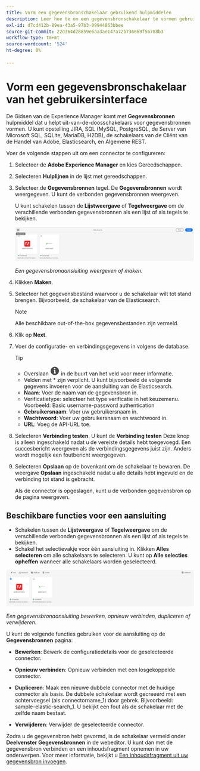 ```yaml
---
title: Vorm een gegevensbronschakelaar gebruikend hulpmiddelen
description: Leer hoe te om een gegevensbronschakelaar te vormen gebruikend de hulpmiddelen.
exl-id: d7cd412b-89ea-43a5-97b3-09944863bbee
source-git-commit: 22d364d28859e6aa3ae147a72b736669f56788b3
workflow-type: tm+mt
source-wordcount: '524'
ht-degree: 0%

---
```


# Vorm een gegevensbronschakelaar van het gebruikersinterface

De Gidsen van de Experience Manager komt met **Gegevensbronnen** hulpmiddel dat u helpt uit-van-de-doosschakelaars voor gegevensbronnen vormen. U kunt opstelling JIRA, SQL (MySQL, PostgreSQL, de Server van Microsoft SQL, SQLite, MariaDB, H2DB), de schakelaars van de Cliënt van de Handel van Adobe, Elasticsearch, en Algemene REST.

Voer de volgende stappen uit om een connector te configureren:

1. Selecteer de **Adobe Experience Manager** en kies Gereedschappen.
1. Selecteren **Hulplijnen** in de lijst met gereedschappen.
1. Selecteer de **Gegevensbronnen** tegel. De **Gegevensbronnen** wordt weergegeven. U kunt de verbonden gegevensbronnen weergeven.

   U kunt schakelen tussen de **Lijstweergave** of **Tegelweergave** om de verschillende verbonden gegevensbronnen als een lijst of als tegels te bekijken.

   <img src="./assets/data-sources-create-window.png" alt= "gegevensbronnen vermeld op de pagina met gegevensbronnen" width="800">

   *Een gegevensbronaansluiting weergeven of maken.*
1. Klikken **Maken**.
1. Selecteer het gegevensbestand waarvoor u de schakelaar wilt tot stand brengen. Bijvoorbeeld, de schakelaar van de Elasticsearch.
   >[!NOTE]
   >
   >Alle beschikbare out-of-the-box gegevensbestanden zijn vermeld.

1. Klik op **Next**.
1. Voer de configuratie- en verbindingsgegevens in volgens de database.

   >[!TIP]
   >* Overslaan <img src="./assets/info-details.svg" alt= "info icon" width="25"> in de buurt van het veld voor meer informatie.
   > * Velden met * zijn verplicht. U kunt bijvoorbeeld de volgende gegevens invoeren voor de aansluiting van de Elasticsearch.

   * **Naam**: Voer de naam van de gegevensbron in.
   * Verificatietype: selecteer het type verificatie in het keuzemenu. Voorbeeld: Basic username-password authentication
   * **Gebruikersnaam**: Voer uw gebruikersnaam in.
   * **Wachtwoord**: Voer uw gebruikersnaam en wachtwoord in.
   * **URL**: Voeg de API-URL toe.

1. Selecteren **Verbinding testen**. U kunt de **Verbinding testen** Deze knop is alleen ingeschakeld nadat u de vereiste details hebt toegevoegd. Een succesbericht weergeven als de verbindingsgegevens juist zijn. Anders wordt mogelijk een foutbericht weergegeven.



1. Selecteren **Opslaan** op de bovenkant om de schakelaar te bewaren.     De weergave **Opslaan** ingeschakeld nadat u alle details hebt ingevuld en de verbinding tot stand is gebracht.


   Als de connector is opgeslagen, kunt u de verbonden gegevensbron op de pagina weergeven.

## Beschikbare functies voor een aansluiting

* Schakelen tussen de **Lijstweergave** of **Tegelweergave**  om de verschillende verbonden gegevensbronnen als een lijst of als tegels te bekijken.
* Schakel het selectievakje voor één aansluiting in. Klikken **Alles selecteren** om alle schakelaars te selecteren. U kunt op **Alle selecties opheffen** wanneer alle schakelaars worden geselecteerd.

<img src="./assets/data-sources-features.png" alt= "kenmerken van de gegevensbronnen op de pagina met gegevensbronnen" width="800">

*Een gegevensbronaansluiting bewerken, opnieuw verbinden, dupliceren of verwijderen.*

U kunt de volgende functies gebruiken voor de aansluiting op de **Gegevensbronnen** pagina:

* **Bewerken**: Bewerk de configuratiedetails voor de geselecteerde connector.

* **Opnieuw verbinden**: Opnieuw verbinden met een losgekoppelde connector.

* **Dupliceren**: Maak een nieuwe dubbele connector met de huidige connector als basis. De dubbele schakelaar wordt gecreeerd met een achtervoegsel (als connectorname_1) door gebrek. Bijvoorbeeld: sample-elastic-search_1.
U bekijkt een fout als de schakelaar met de zelfde naam bestaat.

* **Verwijderen**: Verwijder de geselecteerde connector.


Zodra u de gegevensbron hebt gevormd, is de schakelaar vermeld onder **Deelvenster Gegevensbronnen** in de webeditor. U kunt dan met de gegevensbron verbinden en een inhoudsfragment opnemen in uw onderwerpen. Voor meer informatie, bekijkt u [Een inhoudsfragment uit uw gegevensbron invoegen](../user-guide/web-editor-content-snippet.md).
